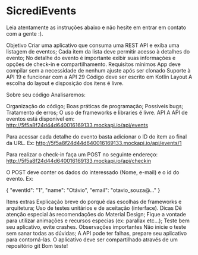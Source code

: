 # SicrediEvents

Leia atentamente as instruções abaixo e não hesite em entrar em contato com a gente :).

Objetivo
Criar uma aplicativo que consuma uma REST API e exiba uma listagem de eventos;
Cada item da lista deve permitir acesso à detalhes do evento;
No detalhe do evento é importante exibir suas informações e opções de check-in e compartilhamento.
Requisitos mínimos
App deve compilar sem a necessidade de nenhum ajuste após ser clonado
Suporte à API 19 e funcionar com a API 29
Código deve ser escrito em Kotlin
Layout
A escolha do layout e disposição dos itens é livre.

Sobre seu código
Analisaremos:

Organização do código;
Boas práticas de programação;
Possíveis bugs;
Tratamento de erros;
O uso de frameworks e libraries é livre.
API
A API de eventos está disponivel em:
http://5f5a8f24d44d640016169133.mockapi.io/api/events

Para acessar cada detalhe do evento basta adicionar o ID do item ao final da URL. Ex: http://5f5a8f24d44d640016169133.mockapi.io/api/events/1

Para realizar o check-in faça um POST no seguinte endereço: http://5f5a8f24d44d640016169133.mockapi.io/api/checkin

O POST deve conter os dados do interessado (Nome, e-mail) e o id do evento. Ex:

{ "eventId": "1", "name": "Otávio", "email": "otavio_souza@..." }

Itens extras
Explicação breve do porquê das escolhas de frameworks e arquitetura;
Uso de testes unitários e de aceitação (interface).
Dicas
Dê atenção especial às recomendações do Material Design;
Fique a vontade para utilizar animações e recursos especias (ex: parallax etc...);
Teste bem seu aplicativo, evite crashes.
Observações importantes
Não inicie o teste sem sanar todas as dúvidas;
A API pode ter falhas, prepare seu aplicativo para contorná-las.
O aplicativo deve ser compartilhado através de um repositório git
Bom teste!
